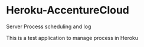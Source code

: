 # Heroku-AccentureCloud
Server Process scheduling and log

This is a test application to manage process in Heroku
